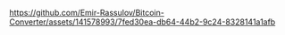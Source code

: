 

https://github.com/Emir-Rassulov/Bitcoin-Converter/assets/141578993/7fed30ea-db64-44b2-9c24-8328141a1afb

